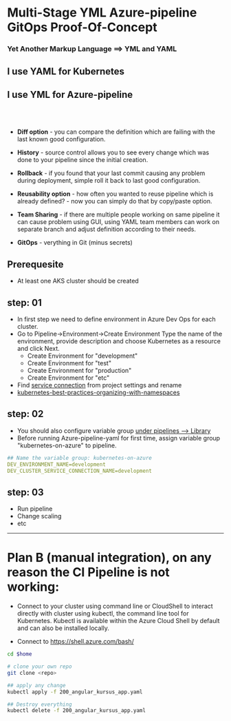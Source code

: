 # Multi-Stage YML Azure-pipeline GitOps Proof-Of-Concept

### Yet Another Markup Language ==> YML and YAML

## I use YAML for Kubernetes
## I use YML  for Azure-pipeline 

<br>
<br>

- **Diff option** - you can compare the definition which are failing with the last known good configuration.

- **History** - source control allows you to see every change which was done to your pipeline since the initial creation.

- **Rollback** - if you found that your last commit causing any problem during deployment, simple roll it back to last good configuration.

- **Reusability option** - how often you wanted to reuse pipeline which is already defined? - now you can simply do that by copy/paste option.

- **Team Sharing** - if there are multiple people working on same pipeline it can cause problem using GUI, using YAML team members can work on separate branch and adjust definition according to their needs.

- **GitOps** - verything in Git (minus secrets)

## Prerequesite

- At least one AKS cluster should be created

## step: 01

- In first step we need to define environment in Azure Dev Ops for each cluster. 
- Go to Pipeline->Environment->Create Environment Type the name of the environment, provide description and choose Kubernetes as a resource and click Next.
   - Create Environment for "development"
   - Create Environment for "test"
   - Create Environment for "production"
   - Create Environment for "etc"
- Find [service connection](https://dev.azure.com/superusers-kursus/kubernetes-on-azure/_settings/adminservices) from project settings and rename 
- [kubernetes-best-practices-organizing-with-namespaces](https://cloud.google.com/blog/products/gcp/kubernetes-best-practices-organizing-with-namespaces)

## step: 02

- You should also configure variable group [under pipelines --> Library ](https://dev.azure.com/superusers-kursus/kubernetes-on-azure/_library?itemType=VariableGroups)
- Before running Azure-pipeline-yaml for first time, assign variable group "kubernetes-on-azure" to pipeline.

```yaml
## Name the variable group: kubernetes-on-azure
DEV_ENVIRONMENT_NAME=development
DEV_CLUSTER_SERVICE_CONNECTION_NAME=development
```


## step: 03
- Run pipeline 
- Change scaling
- etc


<hr>

# Plan B (manual integration), on any reason the CI Pipeline is not working:  

- Connect to your cluster using command line or CloudShell to interact directly with cluster using kubectl, 
the command line tool for Kubernetes. 
Kubectl is available within the Azure Cloud Shell by default and can also be installed locally.

- Connect to https://shell.azure.com/bash/

```bash
cd $home

# clone your own repo
git clone <repo>

## apply any change 
kubectl apply -f 200_angular_kursus_app.yaml

## Destroy everything
kubectl delete -f 200_angular_kursus_app.yaml

```
